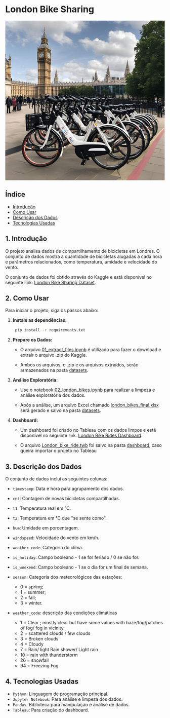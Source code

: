 # London Bike Sharing

![London bikes](./image/london-bikes.png)

## Índice

- [Introdução](#1-introdução)
- [Como Usar](#2-como-usar)
- [Descrição dos Dados](#3-descrição-dos-dados)
- [Tecnologias Usadas](#4-tecnologias-usadas)

## 1. Introdução

O projeto analisa dados de compartilhamento de bicicletas em Londres. O conjunto de dados mostra a quantidade de bicicletas alugadas a cada hora e parâmetros relacionados, como temperatura, umidade e velocidade do vento. 

O conjunto de dados foi obtido através do Kaggle e está disponível no seguinte link: [London Bike Sharing Dataset](https://www.kaggle.com/datasets/hmavrodiev/london-bike-sharing-dataset).

## 2. Como Usar

Para iniciar o projeto, siga os passos abaixo:

1. **Instale as dependências:**

   ```bash
    pip install -r requirements.txt
    ```

2. **Prepare os Dados:**

    - O arquivo [01_extract_files.ipynb](01_extract_files.ipynb) é utilizado para fazer o download e extrair o arquivo .zip do Kaggle. 

    - Ambos os arquivos, o .zip e os arquivos extraídos, serão armazenados na pasta [datasets](./datasets/).

3. **Análise Exploratória:**

    - Use o notebook [02_london_bikes.ipynb](02_london_bikes.ipynb) para realizar a limpeza e análise exploratória dos dados. 

    - Após a análise, um arquivo Excel chamado [london_bikes_final.xlsx](./datasets/london_bikes_final.xlsx) será gerado e salvo na pasta [datasets](./datasets/).

4. **Dashboard:**

    - Um dashboard foi criado no Tableau com os dados limpos e está disponível no seguinte link: [London Bike Rides Dashboard](https://public.tableau.com/app/profile/pedro.sancho/viz/LondonBikeRides_17217390531790/Dashboard).

    - O arquivo [London_bike_ride.twb](./dashboard/London_bike_ride.twb) foi salvo na pasta [dashboard](./dashboard/), caso queira importar o projeto no Tableau

## 3. Descrição dos Dados

O conjunto de dados inclui as seguintes colunas:

- `timestamp`: Data e hora para agrupamento dos dados.
- `cnt`: Contagem de novas bicicletas compartilhadas.
- `t1`: Temperatura real em °C.
- `t2`: Temperatura em °C que "se sente como".
- `hum`: Umidade em porcentagem.
- `windspeed`: Velocidade do vento em km/h.
- `weather_code`: Categoria do clima.
- `is_holiday`: Campo booleano - 1 se for feriado / 0 se não for.
- `is_weekend`: Campo booleano - 1 se o dia for um final de semana.
- `season`: Categoria dos meteorológicos das estações:
    - 0 = spring; 
    - 1 = summer; 
    - 2 = fall; 
    - 3 = winter.

- `weather_code`: descrição das condições climáticas
    - 1 = Clear ; mostly clear but have some values with haze/fog/patches of fog/ fog in vicinity 
    - 2 = scattered clouds / few clouds 
    - 3 = Broken clouds 
    - 4 = Cloudy 
    - 7 = Rain/ light Rain shower/ Light rain 
    - 10 = rain with thunderstorm 
    - 26 = snowfall 
    - 94 = Freezing Fog

## 4. Tecnologias Usadas

- `Python`: Linguagem de programação principal.
- `Jupyter Notebook`: Para análise e limpeza dos dados.
- `Pandas`: Biblioteca para manipulação e análise de dados.
- `Tableau`: Para criação do dashboard.
